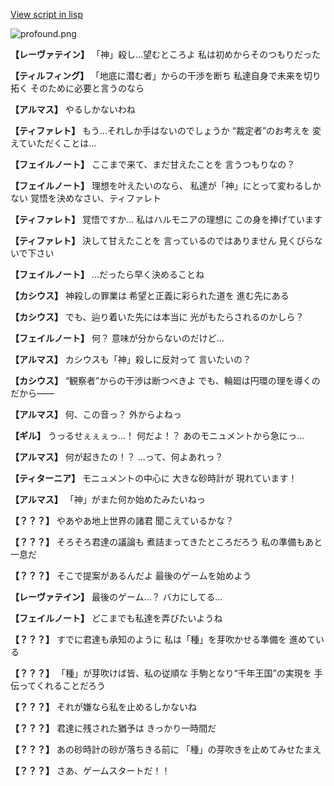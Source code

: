 [View script in lisp](../scripts/101104060.txt)

![profound.png](../images/backgrounds/profound.png)

**【レーヴァテイン】**
「神」殺し…望むところよ
私は初めからそのつもりだった

**【ティルフィング】**
「地底に潜む者」からの干渉を断ち
私達自身で未来を切り拓く
そのために必要と言うのなら

**【アルマス】**
やるしかないわね

**【ティファレト】**
もう…それしか手はないのでしょうか
“裁定者”のお考えを
変えていただくことは…

**【フェイルノート】**
ここまで来て、まだ甘えたことを
言うつもりなの？

**【フェイルノート】**
理想を叶えたいのなら、
私達が「神」にとって変わるしかない
覚悟を決めなさい、ティファレト

**【ティファレト】**
覚悟ですか…
私はハルモニアの理想に
この身を捧げています

**【ティファレト】**
決して甘えたことを
言っているのではありません
見くびらないで下さい

**【フェイルノート】**
…だったら早く決めることね

**【カシウス】**
神殺しの罪業は
希望と正義に彩られた道を
進む先にある

**【カシウス】**
でも、辿り着いた先には本当に
光がもたらされるのかしら？

**【フェイルノート】**
何？
意味が分からないのだけど…

**【アルマス】**
カシウスも「神」殺しに反対って
言いたいの？

**【カシウス】**
“観察者”からの干渉は断つべきよ
でも、輪廻は円環の理を導くの
だから――

**【アルマス】**
何、この音っ？
外からよねっ

**【ギル】**
うっるせぇぇぇっ…！
何だよ！？
あのモニュメントから急にっ…

**【アルマス】**
何が起きたの！？
…って、何よあれっ？

**【ティターニア】**
モニュメントの中心に
大きな砂時計が
現れています！

**【アルマス】**
「神」がまた何か始めたみたいねっ

**【？？？】**
やあやあ地上世界の諸君
聞こえているかな？

**【？？？】**
そろそろ君達の議論も
煮詰まってきたところだろう
私の準備もあと一息だ

**【？？？】**
そこで提案があるんだよ
最後のゲームを始めよう

**【レーヴァテイン】**
最後のゲーム…？
バカにしてる…

**【フェイルノート】**
どこまでも私達を弄びたいようね

**【？？？】**
すでに君達も承知のように
私は「種」を芽吹かせる準備を
進めている

**【？？？】**
「種」が芽吹けば皆、私の従順な
手駒となり“千年王国”の実現を
手伝ってくれることだろう

**【？？？】**
それが嫌なら私を止めるしかないね

**【？？？】**
君達に残された猶予は
きっかり一時間だ

**【？？？】**
あの砂時計の砂が落ちきる前に
「種」の芽吹きを止めてみせたまえ

**【？？？】**
さあ、ゲームスタートだ！！